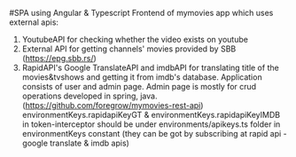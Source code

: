 #SPA using Angular & Typescript
Frontend of mymovies app which uses external apis:
  1. YoutubeAPI for checking whether the video exists on youtube
  2. External API for getting channels' movies provided by SBB (https://epg.sbb.rs/)
  3. RapidAPI's Google TranslateAPI and imdbAPI for translating title of the movies&tvshows and getting it from imdb's database.
Application consists of user and admin page. Admin page is mostly for crud operations developed in spring, java. (https://github.com/foregrow/mymovies-rest-api)
environmentKeys.rapidapiKeyGT & environmentKeys.rapidapiKeyIMDB in token-interceptor should be under environments/apikeys.ts folder in environmentKeys constant
(they can be got by subscribing at rapid api - google translate & imdb apis)
